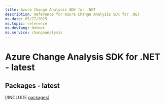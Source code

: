 ```yaml
---
title: Azure Change Analysis SDK for .NET
description: Reference for Azure Change Analysis SDK for .NET
ms.date: 05/27/2025
ms.topic: reference
ms.devlang: dotnet
ms.service: changeanalysis
---
```

# Azure Change Analysis SDK for .NET - latest
## Packages - latest
[!INCLUDE [packages](change-analysis-index.md)]